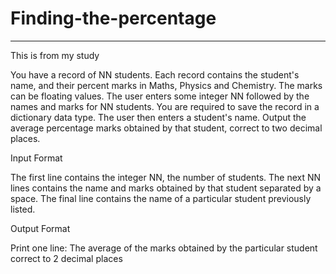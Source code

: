 # Finding-the-percentage
------------------------
This is from my study

You have a record of NN students. Each record contains the student's name, and their percent marks in Maths, Physics and Chemistry. The marks can be floating values. The user enters some integer NN followed by the names and marks for NN students. You are required to save the record in a dictionary data type. The user then enters a student's name. Output the average percentage marks obtained by that student, correct to two decimal places.

Input Format

The first line contains the integer NN, the number of students. The next NN lines contains the name and marks obtained by that student separated by a space. The final line contains the name of a particular student previously listed.

Output Format

Print one line: The average of the marks obtained by the particular student correct to 2 decimal places

